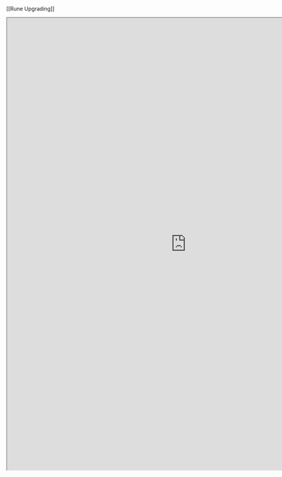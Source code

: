 [[Rune Upgrading]]
<iframe width="950" height="1200px" src="https://fabd.github.io/diablo2-runewizard/" />

